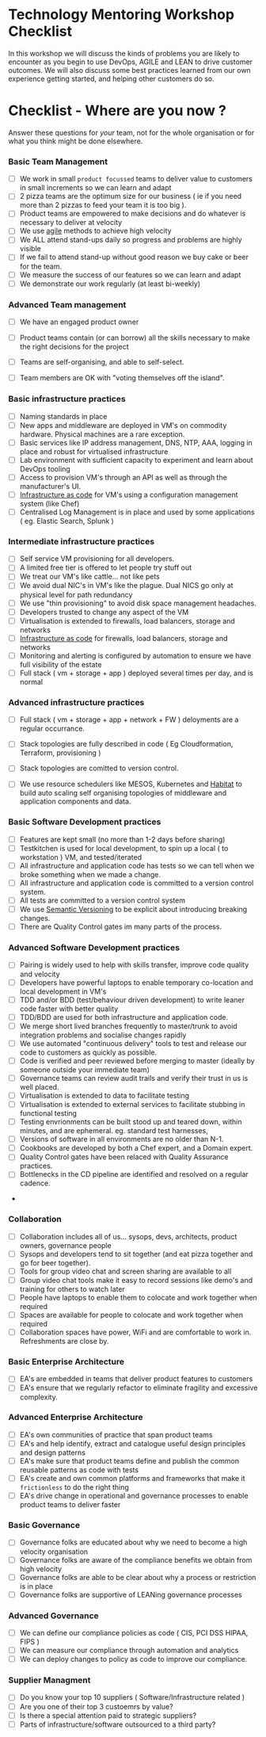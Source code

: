 # Technology Mentoring Workshop Checklist

In this workshop we will discuss the kinds of problems you are likely to encounter as you begin to use DevOps, AGILE and LEAN to drive customer outcomes. We will also discuss some best practices learned from our own experience getting started, and helping other customers do so.

# Checklist - Where are you now ?
Answer these questions for _your_ team, not for the whole organisation or for what you think might be done elsewhere. 

### Basic Team Management

- [ ] We work in small ```product focussed``` teams to deliver value to customers in small increments so we can learn and adapt
- [ ] 2 pizza teams are the optimum size for our business ( ie if you need more than 2 pizzas to feed your team it is too big ).
- [ ] Product teams are empowered to make decisions and do whatever is necessary to deliver at velocity
- [ ] We use [agile](https://en.wikipedia.org/wiki/Agile_software_development) methods to achieve high velocity
- [ ] We ALL attend stand-ups daily so progress and problems are highly visible
- [ ] If we fail to attend stand-up without good reason we buy cake or beer for the team.
- [ ] We measure the success of our features so we can learn and adapt
- [ ] We demonstrate our work regularly (at least bi-weekly)

### Advanced Team management
- [ ] We have an engaged product owner
- [ ] Product teams contain (or can borrow) all the skills necessary to make the right decisions for the project
- [ ] Teams are self-organising, and able to self-select. 
- [ ] Team members are OK with "voting themselves off the island".


### Basic infrastructure practices
- [ ] Naming standards in place
- [ ] New apps and middleware are deployed in VM's on commodity hardware. Physical machines are a rare exception.
- [ ] Basic services like IP address management, DNS, NTP, AAA, logging in place and robust for virtualised infrastructure
- [ ] Lab environment with sufficient capacity to experiment and learn about DevOps tooling
- [ ] Access to provision VM's through an API as well as through the manufacturer's UI.
- [ ] [Infrastructure as code](https://en.wikipedia.org/wiki/Infrastructure_as_Code) for VM's using a configuration management system (like Chef)
- [ ] Centralised Log Management is in place and used by some applications ( eg. Elastic Search, Splunk )

### Intermediate infrastructure practices
- [ ] Self service VM provisioning for all developers.
- [ ] A limited free tier is offered to let people try stuff out
- [ ] We treat our VM's like cattle... not like pets
- [ ] We avoid dual NIC's in VM's like the plague. Dual NICS go only at physical level for path redundancy
- [ ] We use "thin provisioning" to avoid disk space management headaches.
- [ ] Developers trusted to change any aspect of the VM
- [ ] Virtualisation is extended to firewalls, load balancers, storage and networks
- [ ] [Infrastructure as code](https://en.wikipedia.org/wiki/Infrastructure_as_Code) for firewalls, load balancers, storage and networks
- [ ] Monitoring and alerting is configured by automation to ensure we have full visibility of the estate
- [ ] Full stack ( vm + storage + app ) deployed several times per day, and is normal

### Advanced infrastructure practices
- [ ] Full stack ( vm + storage + app + network + FW ) deloyments are a regular occurrance.
- [ ] Stack topologies are fully described in code ( Eg Cloudformation, Terraform, provisioning )
- [ ] Stack topologies are comitted to version control.
- [ ] We use resource schedulers like MESOS, Kubernetes and [Habitat](http://habitat.sh) to build auto scaling self organising topologies of middleware and application components and data.


### Basic Software Development practices
- [ ] Features are kept small (no more than 1-2 days before sharing)
- [ ] Testkitchen is used for local development, to spin up a local ( to workstation ) VM, and tested/iterated
- [ ] All infrastructure and application code has tests so we can tell when we broke something when we made a change.
- [ ] All infrastructure and application code is committed to a version control system.
- [ ] All tests are committed to a version control system
- [ ] We use [Semantic Versioning](http://semver.org) to be explicit about introducing breaking changes.
- [ ] There are Quality Control gates im many parts of the process.

### Advanced Software Development practices
- [ ] Pairing is widely used to help with skills transfer, improve code quality and velocity
- [ ] Developers have powerful laptops to enable temporary co-location and local development in VM's
- [ ] TDD and/or BDD (test/behaviour driven development) to write leaner code faster with better quality
- [ ] TDD/BDD are used for both infrastructure and application code.
- [ ] We merge short lived branches frequently to master/trunk to avoid integration problems and socialise changes rapidly
- [ ] We use automated "continuous delivery" tools to test and release our code to customers as quickly as possible.
- [ ] Code is verified and peer reviewed before merging to master (ideally by someone outside your immediate team)
- [ ] Governance teams can review audit trails and verify their trust in us is well placed.
- [ ] Virtualisation is extended to data to facilitate testing
- [ ] Virtualisation is extended to external services to facilitate stubbing in functional testing
- [ ] Testing envrionments can be built stood up and teared down, within minutes, and are ephemeral. eg. standard test harnesses,
- [ ] Versions of software in all environments are no older than N-1. 
- [ ] Cookbooks are developed by both a Chef expert, and a Domain expert.
- [ ] Quality Control gates have been relaced with Quality Assurance practices.
- [ ] Bottlenecks in the CD pipeline are identified and resolved on a regular cadence. 
- 
### Collaboration
- [ ] Collaboration includes all of us... sysops, devs, architects, product owners, governance people
- [ ] Sysops and developers tend to sit together (and eat pizza together and go for beer together).
- [ ] Tools for group video chat and screen sharing are available to all
- [ ] Group video chat tools make it easy to record sessions like demo's and training for others to watch later
- [ ] People have laptops to enable them to colocate and work together when required
- [ ] Spaces are available for people to colocate and work together when required
- [ ] Collaboration spaces have power, WiFi and are comfortable to work in. Refreshments are close by.

### Basic Enterprise Architecture
- [ ] EA's are embedded in teams that deliver product features to customers
- [ ] EA's ensure that we regularly refactor to eliminate fragility and excessive complexity.

### Advanced Enterprise Architecture
- [ ] EA's own communities of practice that span product teams
- [ ] EA's and help identify, extract and catalogue useful design principles and design patterns
- [ ] EA's make sure that product teams define and publish the common reusable patterns as code with tests
- [ ] EA's create and own common platforms and frameworks that make it ```frictionless``` to do the right thing
- [ ] EA's drive change in operational and governance processes to enable product teams to deliver faster

### Basic Governance
- [ ] Governance folks are educated about why we need to become a high velocity organisation
- [ ] Governance folks are aware of the compliance benefits we obtain from high velocity
- [ ] Governance folks are able to be clear about why a process or restriction is in place
- [ ] Governance folks are supportive of LEANing governance processes

### Advanced Governance
- [ ] We can define our compliance policies as code ( CIS, PCI DSS HIPAA, FIPS )
- [ ] We can measure our compliance through automation and analytics
- [ ] We can deploy changes to policy as code to improve our compliance.

### Supplier Managment
- [ ] Do you know your top 10 suppliers ( Software/Infrastructure related )
- [ ] Are you one of their top 3 custoemrs by value?
- [ ] Is there a special attention paid to strategic suppliers?
- [ ] Parts of infrastructure/software outsourced to a third party?
